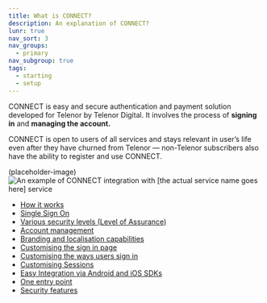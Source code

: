 ```yaml
---
title: What is CONNECT?
description: An explanation of CONNECT?
lunr: true
nav_sort: 3
nav_groups:
  - primary
nav_subgroup: true
tags:
  - starting
  - setup
---
```


CONNECT is easy and secure authentication and payment solution developed for Telenor by Telenor Digital. It involves the process of **signing in** and **managing the account.**

CONNECT is open to users of all services and stays relevant in user’s life even after they have churned from Telenor — non-Telenor subscribers also have the ability to register and use CONNECT.

(placeholder-image)
![An example of CONNECT integration with [the actual service name goes here] service](https://lh4.googleusercontent.com/xHFTRzvhSUKidi3xsQp5UX_ahHVrFpaBWpJaY35om1v8H6q5Jre3WNwaXZAJ_z8-5lvjLEQzsi_cQ2HqGk1L2DTe6w6tRoqop6Hir2wS7jvRrRfDkh0xeURyfErjUEqr39Gn9SBdWavbos9oCA)

- [How it works](what-is-connect/how-it-works.html)
- [Single Sign On](what-is-connect/single-sign-on.html)
- [Various security levels (Level of Assurance)](what-is-connect/levels-of-assurance.html)
- [Account management](what-is-connect/account-management.html)
- [Branding and localisation capabilities](what-is-connect/other-features.html#branding-and-localisation-capabilities)
- [Customising the sign in page](what-is-connect/other-features.html#customising-the-sign-in-page)
- [Customising the ways users sign in](what-is-connect/other-features.html#customising-the-ways-users-sign-in)
- [Customising Sessions](what-is-connect/other-features.html#customising-sessions)
- [Easy Integration via Android and iOS SDKs](what-is-connect/other-features.html#easy-integration-via-android-and-ios-sdks)
- [One entry point](what-is-connect/other-features.html#one-entry-point)
- [Security features](what-is-connect/other-features.html#security-features)
